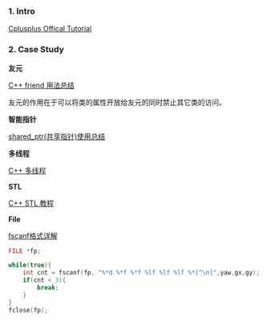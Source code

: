 ### 1. Intro

[Cplusplus Offical Tutorial](http://www.cplusplus.com/doc/tutorial/)



### 2. Case Study

**友元**

[C++ friend 用法总结](https://blog.csdn.net/ddupd/article/details/38053159)

友元的作用在于可以将类的属性开放给友元的同时禁止其它类的访问。



**智能指针**

[shared_ptr(共享指针)使用总结](https://blog.csdn.net/wdxin1322/article/details/23738593)



**多线程**

[C++ 多线程](http://www.runoob.com/cplusplus/cpp-multithreading.html)



**STL**

[C++ STL 教程](http://www.runoob.com/cplusplus/cpp-stl-tutorial.html)



**File**

[fscanf格式详解](https://blog.csdn.net/q_l_s/article/details/22572777)

```c++
FILE *fp;

while(true){
    int cnt = fscanf(fp, "%*d %*f %*f %lf %lf %lf %*[^\n]",yaw,gx,gy);
    if(cnt < 3){
        break;
    }
}
fclose(fp);
```

